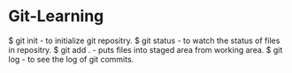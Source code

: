 # Git-Learning
$ git init - to initialize git repositry.
$ git status - to watch the status of files in repositry.
$ git add . - puts files into staged area from working area.
$ git log - to see the log of git commits.
